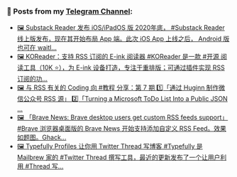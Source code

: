 ### 📰 Posts from my [Telegram Channel](https://t.me/s/aboutrss):
<!-- BLOG-POST-LIST:START -->
- [🖼 Substack Reader 发布 iOS/iPadOS 版  2020年底， #Substack Reader 线上版发布，现在其开始布局 App 端。此次 iOS App 上线之后， Android 版也可在 waitl...](https://t.me/aboutrss/1184)
- [🖼 KOReader：支持 RSS 订阅的 E-ink 阅读器  #KOReader 是一款 #开源 阅读工具（10K ⭐️），为 E-ink 设备打造，专注于重排版；可通过插件实现 RSS 订阅的功...](https://t.me/aboutrss/1183)
- [🖼 与 RSS 有关的 Coding 向 #教程 分享：第 7 期  1️⃣「通过 Huginn 制作微信公众号 RSS 源」  2️⃣「Turning a Microsoft ToDo List Into a Public JSON ...](https://t.me/aboutrss/1182)
- [🖼 「Brave News: Brave desktop users get custom RSS feeds support」  #Brave 浏览器桌面版的 Brave News 开始支持添加自定义 RSS Feed。效果如题图。Ghack...](https://t.me/aboutrss/1180)
- [🖼 Typefully Profiles 让你用 Twitter Thread 写博客  #Typefully 是 Mailbrew 家的 #Twitter Thread 撰写工具，最近的更新发布了一个让用户利用 #Thread 写...](https://t.me/aboutrss/1177)
<!-- BLOG-POST-LIST:END -->

<!--
**AboutRSS/AboutRSS** is a ✨ _special_ ✨ repository because its `README.md` (this file) appears on your GitHub profile.

Here are some ideas to get you started:

- 🔭 I’m currently working on ...
- 🌱 I’m currently learning ...
- 👯 I’m looking to collaborate on ...
- 🤔 I’m looking for help with ...
- 💬 Ask me about ...
- 📫 How to reach me: ...
- 😄 Pronouns: ...
- ⚡ Fun fact: ...
-->
